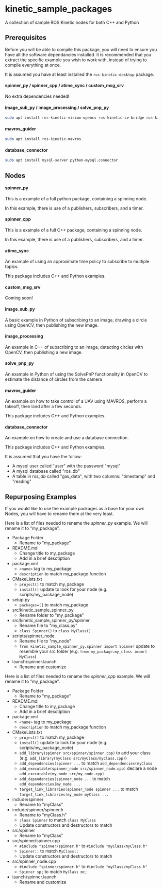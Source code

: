 # kinetic_sample_packages
A collection of sample ROS Kinetic nodes for both C++ and Python

## Prerequisites
Before you will be able to compile this package, you will need to ensure you have all the software dependancies installed. It is recommended that you extract the specific example you wish to work with, instead of trying to compile everything at once.

It is assumed you have at least installed the `ros-kinetic-desktop` package.

#### spinner\_py / spinner\_cpp / atime\_sync / custom\_msg\_srv
No extra dependencies needed!

#### image\_sub\_py / image\_processing / solve\_pnp\_py
```sh
sudo apt install ros-kinetic-vision-opencv ros-kinetic-cv-bridge ros-kinetic-image-transport ros-kinetic-cv-camera
```

#### mavros\_guider
```sh
sudo apt install ros-kinetic-mavros
```

#### database\_connector
```sh
sudo apt install mysql-server python-mysql.connector
```

## Nodes

#### spinner\_py
This is a example of a full python package, containing a spinning node.

In this example, there is use of a publishers, subscribers, and a timer.

#### spinner\_cpp
This is a example of a full C++ package, containing a spinning node.

In this example, there is use of a publishers, subscribers, and a timer.

#### atime\_sync
An example of using an approximate time policy to subscribe to multiple topics.

This package includes C++ and Python examples.

#### custom\_msg\_srv
Coming soon!

#### image\_sub\_py
A basic example in Python of subscribing to an image, drawing a circle using OpenCV, then publishing the new image.

#### image\_processing
An example in C++ of subscribing to an image, detecting circles with OpenCV, then publishing a new image.

#### solve\_pnp\_py
An example in Python of using the SolvePnP functionality in OpenCV to estimate the distance of circles from the  camera

#### mavros\_guider
An example on how to take control of a UAV using MAVROS, perform a takeoff, then land after a few seconds.

This package includes C++ and Python examples.

#### database\_connector
An example on how to create and use a database connection.

This package includes C++ and Python examples.

It is assumed that you have the follow:
- A mysql user called "user" with the password "mysql"
- A mysql database called "ros\_db"
- A table in _ros\_db_ called "gas_data", with two columns: "timestamp" and "reading"

## Repurposing Examples
If you would like to use the example packages as a base for your own Nodes, you will have to rename them at the very least.

Here is a list of files needed to rename the _spinner\_py_ example. We will rename it to "my_package".

- Package Folder
  - Rename to "my_package"
- README.md
  - Change title to my_package
  - Add in a brief desctiption
- package.xml
  - `<name>` tag to my_package
  - `description` to match my_package function
- CMakeLists.txt
  - `project()` to match my_package
  - `install()` update to look for your node (e.g. scripts/my_package_node)
- setup.py
  - `packages=[]` to match my_package
- src/kinetic\_sample_spinner\_py
  - Rename folder to "my_package"
- src/kinetic\_sample_spinner\_py/spinner
  - Rename file to "my_class.py"
  - `class Spinner()` to `class MyClass()`
- scripts/spinner\_node
  - Rename file to "my_node"
  - `from kinetic_sample_spinner_py.spinner import Spinner` update to resemble your src folder (e.g. `from my_package.my_class import MyClass`)
- launch/spinner.launch
  - Rename and customize

Here is a list of files needed to rename the _spinner\_cpp_ example. We will rename it to "my_package".

- Package Folder
  - Rename to "my_package"
- README.md
  - Change title to my_package
  - Add in a brief desctiption
- package.xml
  - `<name>` tag to my_package
  - `description` to match my_package function
- CMakeLists.txt
  - `project()` to match my_package
  - `install()` update to look for your node (e.g. scripts/my_package_node)
  - `add_library(spinner src/spinner/spinner.cpp)` to add your class (e.g. `add_library(myClass src/myClass/myClass.cpp)`)
  - `add_dependencies(spinner ...` to match `add_dependencies(myClass`
  - `add_executable(spinner_node src/spinner_node.cpp)` declare a node `add_executable(my_node src/my_node.cpp)`
  - `add_dependencies(spinner_node ...` to match `add_dependencies(my_node ...`
  - `target_link_libraries(spinner_node spinner ...` to match `target_link_libraries(my_node myClass ...`
- include/spinner
  - Rename to "myClass"
- include/spinner/spinner.h
  - Rename to "myClass.h"
  - `class Spinner` to match `class MyClass`
  - Update constructors and destructors to match
- src/spinner
  - Rename to "myClass"
- src/spinner/spinner.cpp
  - `#include "spinner/spinner.h"` to `#include "myClass/myClass.h"`
  - `Spinner::` to match `MyClass::`
  - Update constructors and destructors to match
- src/spinner_node.cpp
  - `#include "spinner/spinner.h"` to `#include "myClass/myClass.h"`
  - `Spinner sp;` to match `MyClass mc;`
- launch/spinner.launch
  - Rename and customize
